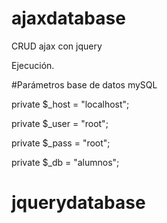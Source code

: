 # ajaxdatabase

CRUD ajax con jquery

Ejecución.

#Parámetros base de datos mySQL

private $_host = "localhost";

private $_user = "root";

private $_pass = "root";

private $_db   = "alumnos";
# jquerydatabase
